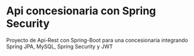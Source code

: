# Api concesionaria con Spring Security

Proyecto de Api-Rest con Spring-Boot para una concesionaria integrando Spring JPA, MySQL, Spring Security y JWT

